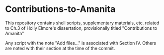 # Contributions-to-Amanita
This repository contains shell scripts, supplementary materials, etc. related to Ch.3 of Holly Elmore's dissertation, provisionally titled "Contributions to Amanita"

Any script with the note "Add files..." is associated with Section IV. Others are noted with their section at the time of the commit. 
